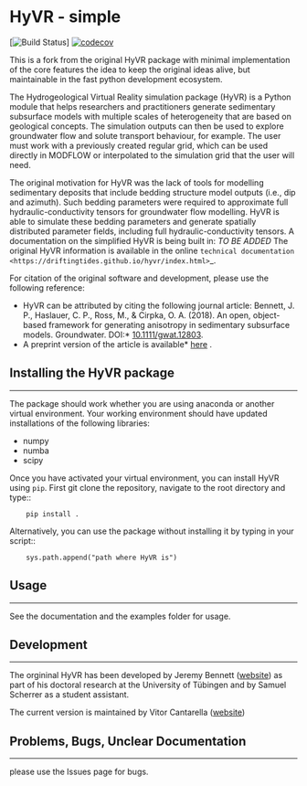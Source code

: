 # HyVR - simple

[![Build Status](https://github.com/vcantarella/hyvr/actions/workflows/python-package-conda.yml/badge.svg?event=push)]
[![codecov](https://codecov.io/github/vcantarella/hyvr/graph/badge.svg?token=QWGCQVEJ3G)](https://codecov.io/github/vcantarella/hyvr)

This is a fork from the original HyVR package with minimal implementation of the core features the idea to keep the original ideas alive, but maintainable in the fast python development ecosystem.

The Hydrogeological Virtual Reality simulation package (HyVR) is a Python module
that helps researchers and practitioners generate sedimentary subsurface models with
multiple scales of heterogeneity that are based on geological concepts. The
simulation outputs can then be used to explore groundwater flow and solute
transport behaviour, for example. The user must work with a previously created regular grid, which
can be used directly in MODFLOW or interpolated to the simulation grid that the user will need.

The original motivation for HyVR was the lack of tools for modelling sedimentary
deposits that include bedding structure model outputs (i.e., dip and azimuth).
Such bedding parameters were required to approximate full hydraulic-conductivity
tensors for groundwater flow modelling. HyVR is able to simulate these bedding
parameters and generate spatially distributed parameter fields, including full
hydraulic-conductivity tensors. A documentation on the simplified HyVR is being built in: *TO BE ADDED*
The original HyVR information is available in the online `technical documentation <https://driftingtides.github.io/hyvr/index.html>`_.

For citation of the original software and development, please use the following reference:

* HyVR can be attributed by citing the following journal article: Bennett, J. P.,
    Haslauer, C. P., Ross, M., & Cirpka, O. A. (2018). An open, object-based
    framework for generating anisotropy in sedimentary subsurface
    models. Groundwater.
    DOI:* [10.1111/gwat.12803](https://onlinelibrary.wiley.com/doi/abs/10.1111/gwat.12803>).
*   A preprint version of the article is available* [here](https://github.com/driftingtides/hyvr/blob/master/docs/Bennett_GW_2018.pdf) .

## Installing the HyVR package
--------------------------------------

The package should work whether you are using anaconda or another virtual environment.
Your working environment should have updated installations of the following libraries:

- numpy
- numba
- scipy

Once you have activated your virtual environment, you can install HyVR
using `pip`. First git clone the repository,
navigate to the root directory and type::

```    pip install .```

Alternatively, you can use the package without installing it by typing in your script::

```    sys.path.append("path where HyVR is")``` 

## Usage
-----

See the documentation and the examples folder for usage.

## Development
-----------

The orgininal HyVR has been developed by Jeremy Bennett ([website](https://jeremypaulbennett.weebly.com))
as part of his doctoral research at the University of Tübingen and by Samuel
Scherrer as a student assistant.

The current version is maintained by Vitor Cantarella ([website](https://vcantarella.gitub.io))

## Problems, Bugs, Unclear Documentation
-------------------------------------

please use the Issues page for bugs.
